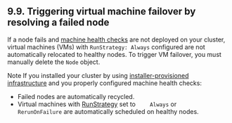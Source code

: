 ## 9.9. Triggering virtual machine failover by resolving a failed node




If a node fails and [machine health checks](https://access.redhat.com/documentation/en-us/openshift_container_platform/4.11/html-single/machine_management/#machine-health-checks-about_deploying-machine-health-checks) are not deployed on your cluster, virtual machines (VMs) with `RunStrategy: Always` configured are not automatically relocated to healthy nodes. To trigger VM failover, you must manually delete the `Node` object.

Note
If you installed your cluster by using [installer-provisioned infrastructure](https://access.redhat.com/documentation/en-us/openshift_container_platform/4.11/html-single/installing/#ipi-install-overview) and you properly configured machine health checks:

- Failed nodes are automatically recycled.
- Virtual machines with [RunStrategy](https://access.redhat.com/documentation/en-us/openshift_container_platform/4.11/html-single/virtualization/#virt-about-runstrategies-vms_virt-create-vms) set to `    Always` or `    RerunOnFailure` are automatically scheduled on healthy nodes.




